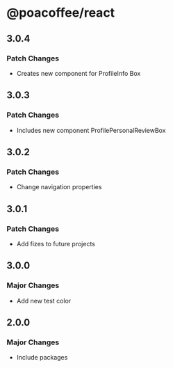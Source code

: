 # @poacoffee/react

## 3.0.4

### Patch Changes

- Creates new component for ProfileInfo Box

## 3.0.3

### Patch Changes

- Includes new component ProfilePersonalReviewBox

## 3.0.2

### Patch Changes

- Change navigation properties

## 3.0.1

### Patch Changes

- Add fizes to future projects

## 3.0.0

### Major Changes

- Add new test color

## 2.0.0

### Major Changes

- Include packages
